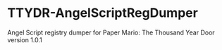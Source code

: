 # TTYDR-AngelScriptRegDumper
Angel Script registry dumper for Paper Mario: The Thousand Year Door version 1.0.1

